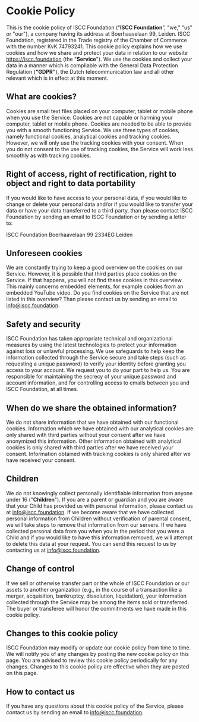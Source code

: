# Cookie Policy

This is the cookie policy of ISCC Foundation (“**ISCC Foundation**”, "we," "us" or "our"), a company having its address at Boerhaavelaan 99, Leiden. ISCC Foundation, registered in the Trade registry of the Chamber of Commerce with the number KvK 74793241. This cookie policy explains how we use cookies and how we share and protect your data in relation to our website https://iscc.foundation (the "**Service**"). We use the cookies and collect your data in a manner which is compliable with the General Data Protection Regulation (**“GDPR”**), the Dutch telecommunication law and all other relevant which is in effect at this moment.

## What are cookies?

Cookies are small text files placed on your computer, tablet or mobile phone when you use the Service. Cookies are not capable or harming your computer, tablet or mobile phone. Cookies are needed to be able to provide you with a smooth functioning Service. We use three types of cookies, namely functional cookies, analytical cookies and tracking cookies. However, we will only use the tracking cookies with your consent. When you do not consent to the use of tracking cookies, the Service will work less smoothly as with tracking cookies.

## Right of access, right of rectification, right to object and right to data portability

If you would like to have access to your personal data, if you would like to change or delete your personal data and/or if you would like to transfer your data or have your data transferred to a third party, than please contact ISCC Foundation by sending an email to ISCC Foundation or by sending a letter to:

ISCC Foundation
Boerhaavelaan 99
2334EG Leiden

## Unforeseen cookies

We are constantly trying to keep a good overview on the cookies on our Service. However, it is possible that third parties place cookies on the Service. If that happens, you will not find these cookies in this overview. This mainly concerns embedded elements, for example cookies from an embedded YouTube video. Do you find cookies on the Service that are not listed in this overview? Than please contact us by sending an email to info@iscc.foundation.

## Safety and security

ISCC Foundation has taken appropriate technical and organizational measures by using the latest technologies to protect your information against loss or unlawful processing. We use safeguards to help keep the information collected through the Service secure and take steps (such as requesting a unique password) to verify your identity before granting you access to your account. We request you to do your part to help us. You are responsible for maintaining the secrecy of your unique password and account information, and for controlling access to emails between you and ISCC Foundation, at all times.

## When do we share the obtained information?

We do not share information that we have obtained with our functional cookies. Information which we have obtained with our analytical cookies are only shared with third parties without your consent after we have anonymized this information. Other information obtained with analytical cookies is only shared with third parties after we have received your consent. Information obtained with tracking cookies is only shared after we have received your consent.

## Children

We do not knowingly collect personally identifiable information from anyone under 16 ("**Children**"). If you are a parent or guardian and you are aware that your Child has provided us with personal information, please contact us at info@iscc.foundation. If we become aware that we have collected personal information from Children without verification of parental consent, we will take steps to remove that information from our servers. If we have collected personal data from you when you in the period that you were a Child and if you would like to have this information removed, we will attempt to delete this data at your request. You can send this request to us by contacting us at info@iscc.foundation.

## Change of control

If we sell or otherwise transfer part or the whole of ISCC Foundation or our assets to another organization (e.g., in the course of a transaction like a merger, acquisition, bankruptcy, dissolution, liquidation), your information collected through the Service may be among the items sold or transferred. The buyer or transferee will honor the commitments we have made in this cookie policy.

## Changes to this cookie policy

ISCC Foundation may modify or update our cookie policy from time to time. We will notify you of any changes by posting the new cookie policy on this page. You are advised to review this cookie policy periodically for any changes. Changes to this cookie policy are effective when they are posted on this page.

## How to contact us

If you have any questions about this cookie policy of the Service, please contact us by sending an email to info@iscc.foundation.
